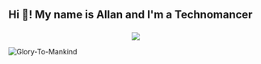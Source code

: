 <h2 align="left">Hi 👋! My name is Allan and I'm a Technomancer</h2>

###
<p align="center">
   <img src="https://github.com/DarkStarStrix/DarkStarStrix/assets/108637439/b819166a-2583-488d-a12b-cf9d87954f1e" />
</p>

   ![Glory-To-Mankind](https://github.com/DarkStarStrix/DarkStarStrix/assets/108637439/d0219edd-c027-4649-b574-b0169883f0a3)



###
